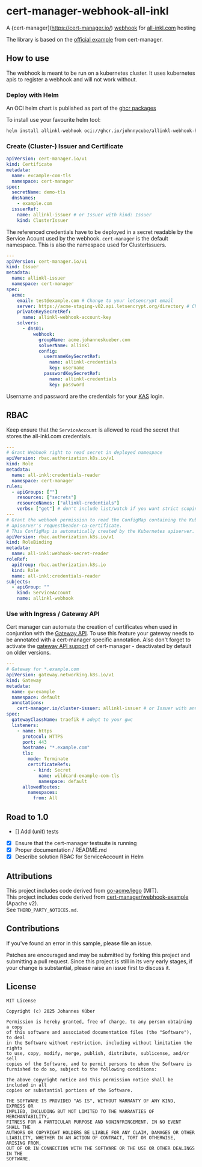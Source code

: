 # cert-manager-webhook-all-inkl
A {cert-manager](https://cert-manager.io/) [webhook](https://cert-manager.io/docs/concepts/webhook/) for [all-inkl.com](https://all-inkl.com/) hosting

The library is based on the [official example](https://github.com/cert-manager/webhook-example) from cert-manager.

## How to use

The webhook is meant to be run on a kubernetes cluster. It uses kubernetes apis to register a webhook and will not work without.

### Deploy with Helm

An OCI helm chart is published as part of the [ghcr packages](https://github.com/johnnycube/cert-manager-webhook-all-inkl/pkgs/container/allinkl-webhook)

To install use your favourite helm tool:

```bash
helm install allinkl-webhook oci://ghcr.io/johnnycube/allinkl-webhook-helm --version 0.3.0
```

### Create (Cluster-) Issuer and Certificate

```yaml
apiVersion: cert-manager.io/v1
kind: Certificate
metadata:
  name: excample-com-tls
  namespace: cert-manager
spec:
  secretName: demo-tls
  dnsNames:
    - example.com
  issuerRef:
    name: allinkl-issuer # or Issuer with kind: Issuer
    kind: ClusterIssuer
```

The referenced credentials have to be deployed in a secret readable by the Service Acount used by the webhook. `cert-manager` is the default namespace. This is also the namespace used for ClusterIssuers.

```yaml
---
apiVersion: cert-manager.io/v1
kind: Issuer
metadata:
  name: allinkl-issuer
  namespace: cert-manager
spec:
  acme:
    email: test@example.com # Change to your letsencrypt email
    server: https://acme-staging-v02.api.letsencrypt.org/directory # Change for productive
    privateKeySecretRef:
      name: allinkl-webhook-account-key
    solvers:
      - dns01:
          webhook:
            groupName: acme.johanneskueber.com
            solverName: allinkl
            config:
              usernameKeySecretRef:
                name: allinkl-credentials
                key: username
              passwordKeySecretRef:
                name: allinkl-credentials
                key: password
```

Username and password are the credentials for your [KAS](https://kas.all-inkl.com/) login.

## RBAC

Keep ensure that the `ServiceAccount` is allowed to read the secret that stores the all-inkl.com credentials.

```yaml
---
# Grant Webhook right to read secret in deployed namespace
apiVersion: rbac.authorization.k8s.io/v1
kind: Role
metadata:
  name: all-inkl:credentials-reader
  namespace: cert-manager
rules:
  - apiGroups: [""]
    resources: ["secrets"]
    resourceNames: ["allinkl-credentials"]
    verbs: ["get"] # don't include list/watch if you want strict scoping
---
# Grant the webhook permission to read the ConfigMap containing the Kubernetes
# apiserver's requestheader-ca-certificate.
# This ConfigMap is automatically created by the Kubernetes apiserver.
apiVersion: rbac.authorization.k8s.io/v1
kind: RoleBinding
metadata:
  name: all-inkl:webhook-secret-reader
roleRef:
  apiGroup: rbac.authorization.k8s.io
  kind: Role
  name: all-inkl:credentials-reader
subjects:
  - apiGroup: ""
    kind: ServiceAccount
    name: allinkl-webhook
```

### Use with Ingress / Gateway API

Cert manager can automate the creation of certificates when used in conjuntion with the [Gateway API](https://gateway-api.sigs.k8s.io/). To use this feature your gateway needs to be annotated with a cert-manager specific annotation. Also don't forget to activate the [gateway API support](https://cert-manager.io/docs/usage/gateway/) of cert-manager - deactivated by default on older versions.

```yaml
---
# Gateway for *.example.com
apiVersion: gateway.networking.k8s.io/v1
kind: Gateway
metadata:
  name: gw-example
  namespace: default
  annotations:
    cert-manager.io/cluster-issuer: allinkl-issuer # or Issuer with annotation: cert-manager.io/issuer
spec:
  gatewayClassName: traefik # adept to your gwc
  listeners:
    - name: https
      protocol: HTTPS
      port: 443
      hostname: "*.example.com"
      tls:
        mode: Terminate
        certificateRefs:
          - kind: Secret
            name: wildcard-example-com-tls
            namespace: default
      allowedRoutes:
        namespaces:
          from: All
```

## Road to 1.0

* [] Add (unit) tests
* [x] Ensure that the cert-manager testsuite is running
* [x] Proper documentation / README.md
* [x] Describe solution RBAC for ServiceAccount in Helm

## Attributions

This project includes code derived from [go-acme/lego](https://github.com/go-acme/lego) (MIT).<br />
This project includes code derived from [cert-manager/webhook-example](https://github.com/cert-manager/webhook-example) (Apache v2).<br />
See `THIRD_PARTY_NOTICES.md`.

## Contributions

If you've found an error in this sample, please file an issue.

Patches are encouraged and may be submitted by forking this project and
submitting a pull request. Since this project is still in its very early stages,
if your change is substantial, please raise an issue first to discuss it.

## License

```
MIT License

Copyright (c) 2025 Johannes Küber

Permission is hereby granted, free of charge, to any person obtaining a copy
of this software and associated documentation files (the "Software"), to deal
in the Software without restriction, including without limitation the rights
to use, copy, modify, merge, publish, distribute, sublicense, and/or sell
copies of the Software, and to permit persons to whom the Software is
furnished to do so, subject to the following conditions:

The above copyright notice and this permission notice shall be included in all
copies or substantial portions of the Software.

THE SOFTWARE IS PROVIDED "AS IS", WITHOUT WARRANTY OF ANY KIND, EXPRESS OR
IMPLIED, INCLUDING BUT NOT LIMITED TO THE WARRANTIES OF MERCHANTABILITY,
FITNESS FOR A PARTICULAR PURPOSE AND NONINFRINGEMENT. IN NO EVENT SHALL THE
AUTHORS OR COPYRIGHT HOLDERS BE LIABLE FOR ANY CLAIM, DAMAGES OR OTHER
LIABILITY, WHETHER IN AN ACTION OF CONTRACT, TORT OR OTHERWISE, ARISING FROM,
OUT OF OR IN CONNECTION WITH THE SOFTWARE OR THE USE OR OTHER DEALINGS IN THE
SOFTWARE.
```
